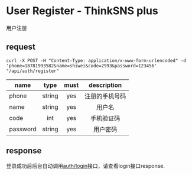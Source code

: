 # User Register - ThinkSNS plus
用户注册

## request
```shell
curl -X POST -H "Content-Type: application/x-www-form-urlencoded" -d 'phone=18781993582&name=shiwei&code=2993&password=123456' "/api/auth/register"
```
| name     | type     | must     | description |
|----------|:--------:|:--------:|:--------:|
| phone    | string   | yes      | 注册的手机号码 |
| name     | string   | yes      | 用户名 |
| code     | int      | yes      | 手机验证码 |
| password | string   | yes      | 用户密码 |

## response
登录成功后后台自动调用[auth/login]()接口，请查看login接口response.
